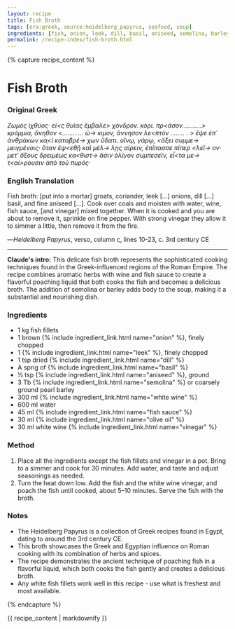 ```yaml
---
layout: recipe
title: Fish Broth
tags: [era:greek, source:heidelberg_papyrus, seafood, soup]
ingredients: [fish, onion, leek, dill, basil, aniseed, semolina, barley, white wine, water, fish sauce, olive oil, vinegar]
permalink: /recipe-index/fish-broth.html
---
```


{% capture recipe_content %}
# Fish Broth

### Original Greek
*Ζωμὸς ἰχθύος‧ εἰ<ς θυίας ἔμβαλε> χόνδρον. κόρι. πρ<άσον...........> κρόμμια, ἄνηθον <........ ... ὠ-> κιμον, ἄννησον λε<πτὸν ........ . > ἕψε ἐπ᾽ ἀνθράκων κα̣<ὶ καταβρέ-> χων ὕδατι. οἴνῳ, γάρῳ, <ὄξει συμμε-> μειγμένοις‧ ὅταν ἑψ<εθῇ καὶ μέλ-> λῃς αἰρειν, ἐπίπασσε πίπερ <λεῖ-> ον‧ μετ᾽ ὄξους δρειμέως κα<θιστ-> ᾶσιν ὀλίγον συμπεσεῖν, εἶ<τα με-> τ<αί>ρουσιν ἀπὸ τοῦ πυρός‧*

### English Translation
Fish broth: [put into a mortar] groats, coriander, leek [...] onions, dill [...] basil, and fine aniseed [...]. Cook over coals and moisten with water, wine, fish sauce, [and vinegar] mixed together. When it is cooked and you are about to remove it, sprinkle on fine pepper. With strong vinegar they allow it to simmer a little, then remove it from the fire.

—*Heidelberg Papyrus*, verso, column ς, lines 10-23, c. 3rd century CE

___

**Claude's intro:** This delicate fish broth represents the sophisticated cooking techniques found in the Greek-influenced regions of the Roman Empire. The recipe combines aromatic herbs with wine and fish sauce to create a flavorful poaching liquid that both cooks the fish and becomes a delicious broth. The addition of semolina or barley adds body to the soup, making it a substantial and nourishing dish.

### Ingredients
- 1 kg fish fillets
- 1 brown {% include ingredient_link.html name="onion" %}, finely chopped
- 1 {% include ingredient_link.html name="leek" %}, finely chopped
- 1 tsp dried {% include ingredient_link.html name="dill" %}
- A sprig of {% include ingredient_link.html name="basil" %}
- ½ tsp {% include ingredient_link.html name="aniseed" %}, ground
- 3 Tb {% include ingredient_link.html name="semolina" %} or coarsely ground pearl barley
- 300 ml {% include ingredient_link.html name="white wine" %}
- 600 ml water
- 45 ml {% include ingredient_link.html name="fish sauce" %}
- 30 ml {% include ingredient_link.html name="olive oil" %}
- 30 ml white wine {% include ingredient_link.html name="vinegar" %}

### Method
1. Place all the ingredients except the fish fillets and vinegar in a pot. Bring to a simmer and cook for 30 minutes. Add water, and taste and adjust seasonings as needed.
2. Turn the heat down low. Add the fish and the white wine vinegar, and poach the fish until cooked, about 5–10 minutes. Serve the fish with the broth.

### Notes
- The Heidelberg Papyrus is a collection of Greek recipes found in Egypt, dating to around the 3rd century CE.
- This broth showcases the Greek and Egyptian influence on Roman cooking with its combination of herbs and spices.
- The recipe demonstrates the ancient technique of poaching fish in a flavorful liquid, which both cooks the fish gently and creates a delicious broth.
- Any white fish fillets work well in this recipe - use what is freshest and most available.

{% endcapture %}

{{ recipe_content | markdownify }}